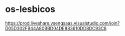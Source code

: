 # os-lesbicos

https://prod.liveshare.vsengsaas.visualstudio.com/join?D05D302FB44A80BBD04DE883610DD8DC93C8
